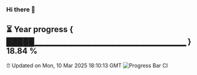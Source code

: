 ### Hi there 👋
⏳ Year progress { █████▁▁▁▁▁▁▁▁▁▁▁▁▁▁▁▁▁▁▁▁▁▁▁▁▁ } 18.84 %
---
⏰ Updated on Mon, 10 Mar 2025 18:10:13 GMT
![Progress Bar CI](https://github.com/Moyi321/Moyi321/workflows/Progress%20Bar%20CI/badge.svg)
